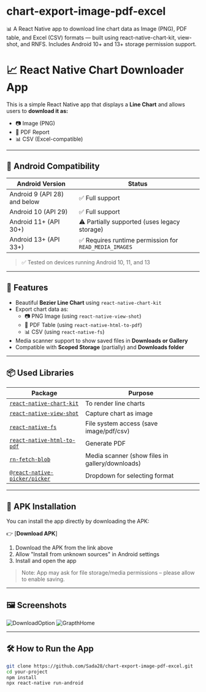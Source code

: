 # chart-export-image-pdf-excel
📊 A React Native app to download line chart data as Image (PNG), PDF table, and Excel (CSV) formats — built using react-native-chart-kit, view-shot, and RNFS. Includes Android 10+ and 13+ storage permission support.


# 📈 React Native Chart Downloader App

This is a simple React Native app that displays a **Line Chart** and allows users to **download it as:**
- 📷 Image (PNG)
- 📄 PDF Report
- 📊 CSV (Excel-compatible)

---

## 📱 Android Compatibility

| Android Version | Status        |
|-----------------|---------------|
| Android 9 (API 28) and below | ✅ Full support |
| Android 10 (API 29)          | ✅ Full support |
| Android 11+ (API 30+)        | ⚠️ Partially supported (uses legacy storage) |
| Android 13+ (API 33+)        | ✅ Requires runtime permission for `READ_MEDIA_IMAGES` |

> ✅ Tested on devices running Android 10, 11, and 13

---

## 🚀 Features

- Beautiful **Bezier Line Chart** using `react-native-chart-kit`
- Export chart data as:
  - 📷 PNG Image (using `react-native-view-shot`)
  - 📄 PDF Table (using `react-native-html-to-pdf`)
  - 📊 CSV (using `react-native-fs`)
- Media scanner support to show saved files in **Downloads or Gallery**
- Compatible with **Scoped Storage** (partially) and **Downloads folder**

---

## 📦 Used Libraries

| Package | Purpose |
|--------|----------|
| [`react-native-chart-kit`](https://github.com/indiespirit/react-native-chart-kit) | To render line charts |
| [`react-native-view-shot`](https://github.com/gre/react-native-view-shot) | Capture chart as image |
| [`react-native-fs`](https://github.com/itinance/react-native-fs) | File system access (save image/pdf/csv) |
| [`react-native-html-to-pdf`](https://github.com/christopherdro/react-native-html-to-pdf) | Generate PDF |
| [`rn-fetch-blob`](https://github.com/joltup/rn-fetch-blob) | Media scanner (show files in gallery/downloads) |
| [`@react-native-picker/picker`](https://github.com/react-native-picker/picker) | Dropdown for selecting format |

---

## 📲 APK Installation

You can install the app directly by downloading the APK:

👉 [**Download APK**]

1. Download the APK from the link above  
2. Allow "Install from unknown sources" in Android settings  
3. Install and open the app  

> Note: App may ask for file storage/media permissions – please allow to enable saving.

---

## 🖼️ Screenshots

![DownloadOption](https://github.com/user-attachments/assets/f8a0a458-7730-4167-a264-26cacec29ff2)
![GrapthHome](https://github.com/user-attachments/assets/5426a069-44c9-47b5-87ce-90bc9b18391b)



---

## 🛠️ How to Run the App

```bash
git clone https://github.com/Sada28/chart-export-image-pdf-excel.git
cd your-project
npm install
npx react-native run-android
